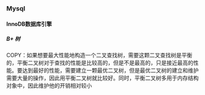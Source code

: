 ### Mysql

#### InnoDB数据库引擎

##### B+ 树

COPY：如果想要最大性能地构造一个二叉查找树，需要这颗二叉查找树是平衡的，平衡二叉树对于查找的性能是比较高的，但是不是最高的，只是接近最高的性能。要达到最好的性能，需要建立一颗最优二叉树，但是最优二叉树的建立和维护需要大量的操作，因此用平衡二叉树就比较好。同时，平衡二叉树多用于内存结构对象中，因此维护他的开销相对较小

